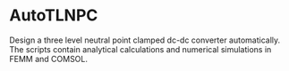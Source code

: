 # AutoTLNPC
Design a three level neutral point clamped dc-dc converter automatically. The scripts contain analytical calculations and numerical simulations in FEMM and COMSOL.
